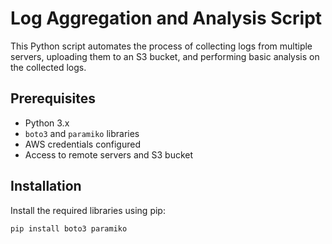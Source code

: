 # Log Aggregation and Analysis Script

This Python script automates the process of collecting logs from multiple servers, uploading them to an S3 bucket, and performing basic analysis on the collected logs.

## Prerequisites

- Python 3.x
- `boto3` and `paramiko` libraries
- AWS credentials configured
- Access to remote servers and S3 bucket

## Installation

Install the required libraries using pip:

```bash
pip install boto3 paramiko
